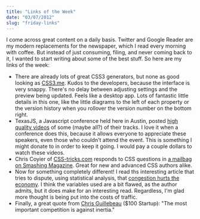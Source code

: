 ```yaml
---
title: "Links of the Week"
date: "03/07/2012"
slug: "friday-links"
---
```


I come across great content on a daily basis. Twitter and Google Reader are my modern replacements for the newspaper, which I read every morning with coffee. But instead of just consuming, filing, and never coming back to it, I wanted to start writing about some of the best stuff.<!--more--> So here are my links of the week:

*   There are already lots of great CSS3 generators, but none as good looking as [CSS3.me](http://css3.me). Kudos to the developers, because the interface is very snappy. There's no delay between adjusting settings and the preview being updated. Feels like a desktop app. Lots of fantastic little details in this one, like the little diagrams to the left of each property or the version history when you rollover the version number on the bottom right.
*   TexasJS, a Javascript conference held here in Austin, posted [high quality videos](http://vimeo.com/channels/txjs) of some (maybe all?) of their tracks. I love it when a conference does this, because it allows everyone to appreciate these speakers, even those who couldn't attend the event. This is something I might donate to in order to keep it going. I would pay a couple dollars to watch these videos.
*   Chris Coyier of [CSS-tricks.com](http://www.css-tricks.com) responds to CSS questions in [a mailbag on Smashing Magazine](http://coding.smashingmagazine.com/2012/06/14/coding-qa-with-chris-coyier-box-sizing-and-css-sprites/). Great for new and advanced CSS authors alike.
*   Now for something completely different! I read ths interesting article that tries to dispute, using statistical analysis, that [congestion hurts the economy](http://www.theatlanticcities.com/commute/2012/06/defense-congestion/2118/). I think the variables used are a bit flawed, as the author admits, but it does make for an interesting read. Regardless, I'm glad more thought is being put into the costs of traffic.
*   Finally, a great quote from [Chris Guillebeau](http://chrisguillebeau.com/3x5/establish-new-income/) ($100 Startup): "The most important competition is against inertia."
&nbsp;